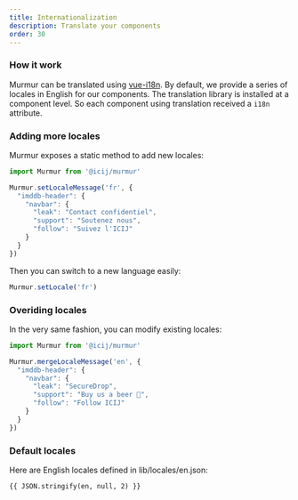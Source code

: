 ```yaml
---
title: Internationalization
description: Translate your components
order: 30
---
```


### How it work

Murmur can be translated using [vue-i18n](https://github.com/kazupon/vue-i18n).
By default, we provide a series of locales in English for our components. The
translation library is installed at a component level. So each component using
translation received a `i18n` attribute.

### Adding more locales

Murmur exposes a static method to add new locales:

```js
import Murmur from '@icij/murmur'

Murmur.setLocaleMessage('fr', {
  "imddb-header": {
    "navbar": {
      "leak": "Contact confidentiel",
      "support": "Soutenez nous",
      "follow": "Suivez l'ICIJ"
    }
  }
})
```

Then you can switch to a new language easily:

```js
Murmur.setLocale('fr')
```

### Overiding locales

In the very same fashion, you can modify existing locales:

```js
import Murmur from '@icij/murmur'

Murmur.mergeLocaleMessage('en', {
  "imddb-header": {
    "navbar": {
      "leak": "SecureDrop",
      "support": "Buy us a beer 🍺",
      "follow": "Follow ICIJ"
    }
  }
})
```

### Default locales

Here are English locales defined in <repository-link path="lib/locales/en.json">lib/locales/en.json</repository-link>:

<collapsible-block label="All English locales">
  <pre class="bg-dark p-3 m-0"><code>{{ JSON.stringify(en, null, 2) }}</code></pre>
</collapsible-block>

<script>
  import en from '@/locales/en.json'

  export default {
    data () {
      return {
        en
      }
    }
  }
</script>
